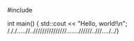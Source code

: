 #include <iostream>

int main() {
    std::cout << "Hello, world!\n";
/././.....//..///////////////.......//////..///..../../}
